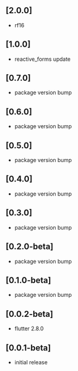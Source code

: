 ## [2.0.0]

* rf16

## [1.0.0]

* reactive_forms update

## [0.7.0]

* package version bump

## [0.6.0]

* package version bump

## [0.5.0]

* package version bump

## [0.4.0]

* package version bump

## [0.3.0]

* package version bump

## [0.2.0-beta]

* package version bump

## [0.1.0-beta]

* package version bump

## [0.0.2-beta]

* flutter 2.8.0

## [0.0.1-beta]

* initial release
